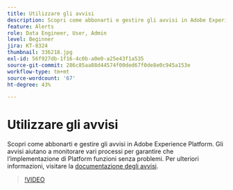 ```yaml
---
title: Utilizzare gli avvisi
description: Scopri come abbonarti e gestire gli avvisi in Adobe Experience Platform. Gli avvisi aiutano a monitorare vari processi per garantire che l’implementazione di Platform funzioni senza problemi.
feature: Alerts
role: Data Engineer, User, Admin
level: Beginner
jira: KT-8324
thumbnail: 336218.jpg
exl-id: 56f927db-1f16-4c0b-a0e0-a25e43f1a535
source-git-commit: 286c85aa88d44574f00ded67f0de8e0c945a153e
workflow-type: tm+mt
source-wordcount: '67'
ht-degree: 43%

---
```


# Utilizzare gli avvisi

Scopri come abbonarti e gestire gli avvisi in Adobe Experience Platform. Gli avvisi aiutano a monitorare vari processi per garantire che l’implementazione di Platform funzioni senza problemi. Per ulteriori informazioni, visitare la [documentazione degli avvisi](https://experienceleague.adobe.com/docs/experience-platform/observability/alerts/overview.html?lang=it).

>[!VIDEO](https://video.tv.adobe.com/v/336218?learn=on&enablevpops)
